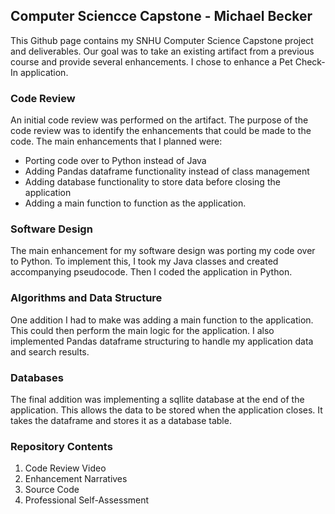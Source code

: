 ## Computer Sciencce Capstone - Michael Becker

This Github page contains my SNHU Computer Science Capstone project and deliverables. Our goal was to take an existing artifact from a previous course and provide several enhancements. I chose to enhance a Pet Check-In application. 

### Code Review

An initial code review was performed on the artifact. The purpose of the code review was to identify the enhancements that could be made to the code. The main enhancements that I planned were: 
- Porting code over to Python instead of Java
- Adding Pandas dataframe functionality instead of class management
- Adding database functionality to store data before closing the application
- Adding a main function to function as the application. 

### Software Design

The main enhancement for my software design was porting my code over to Python. To implement this, I took my Java classes and created accompanying pseudocode. Then I coded the application in Python. 

### Algorithms and Data Structure

One addition I had to make was adding a main function to the application. This could then perform the main logic for the application. I also implemented Pandas dataframe structuring to handle my application data and search results. 

### Databases

The final addition was implementing a sqllite database at the end of the application. This allows the data to be stored when the application closes. It takes the dataframe and stores it as a database table. 

### Repository Contents

1. Code Review Video
2. Enhancement Narratives
3. Source Code
4. Professional Self-Assessment
